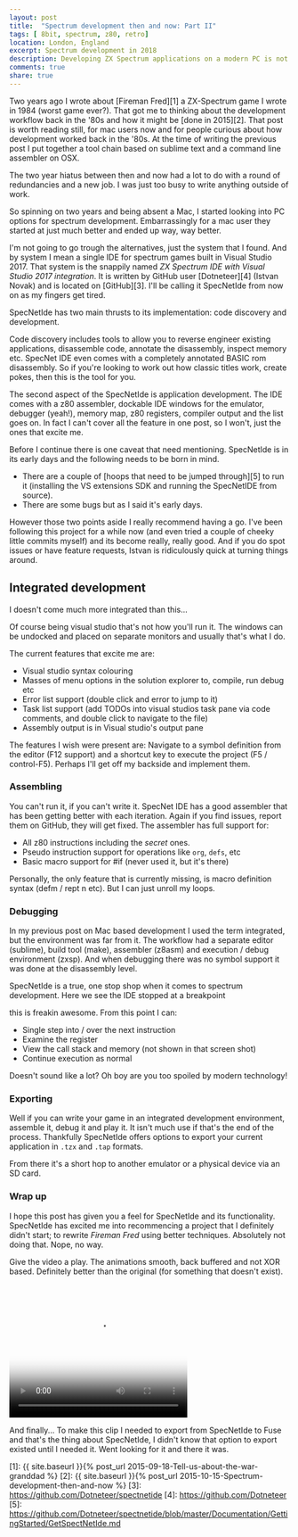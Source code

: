 ```yaml
---
layout: post
title:  "Spectrum development then and now: Part II"
tags: [ 8bit, spectrum, z80, retro]
location: London, England
excerpt: Spectrum development in 2018
description: Developing ZX Spectrum applications on a modern PC is not just easy but fun. When you have the right tools.
comments: true
share: true
---
```



Two years ago I wrote about [Fireman Fred][1] a ZX-Spectrum game I wrote in 1984 (worst game ever?). That got me to thinking about the development workflow back in the '80s and how it might be [done in 2015][2]. That post is worth reading still, for mac users now and for people curious about how development worked back in the '80s. At the time of writing the previous post I put together a tool chain based on sublime text and a command line assembler on OSX.

The two year hiatus between then and now had a lot to do with a round of redundancies and a new job. I was just too busy to write anything outside of work.

So spinning on two years and being absent a Mac, I started looking into PC options for spectrum development. Embarrassingly for a mac user they started at just much better and ended up way, way better. 

I'm not going to go trough the alternatives, just the system that I found. And by system I mean a single IDE for spectrum games built in Visual Studio 2017. That system is the snappily named
_ZX Spectrum IDE with Visual Studio 2017 integration_. It is written by GitHub user [Dotneteer][4] (Istvan Novak) and is located on [GitHub][3]. I'll be calling it SpecNetIde from now on as my fingers get tired.

SpecNetIde has two main thrusts to its implementation: code discovery and development. 

Code discovery includes tools to allow you to reverse engineer existing applications, disassemble code, annotate the disassembly, inspect memory etc. SpecNet IDE even comes with a completely annotated BASIC rom disassembly. So if you're looking to work out how classic titles work, create pokes,  then this is the tool for you. 

The second aspect of the SpecNetIde is application development. The IDE comes with a z80 assembler, dockable IDE windows for the emulator, debugger (yeah!), memory map, z80 registers, compiler output and the list goes on. In fact I can't cover all the feature in one post, so I won't, just the ones that excite me.

Before I continue there is one caveat that need mentioning. SpecNetIde is in its early days and the following needs to be born in mind. 

*   There are a couple of [hoops that need to be jumped through][5] to run it (installing the VS extensions SDK and running the SpecNetIDE from source). 
*   There are some bugs but as I said it's early days.

However those two points aside I really recommend having a go. I've been following this project for a while now (and even tried a couple of cheeky little commits myself) and its
become really, really good. And if you do spot issues or have feature requests, Istvan is ridiculously quick at turning things around.

## Integrated development

I doesn't come much more integrated than this...

<div class="dbImg zoom80 centeredImg" data-src="spectrum-development-then-and-now-partII/ide01.png" title="SpecNetIde screenshot with lots of docked windows." ></div>

Of course being visual studio that's not how you'll run it. The windows can be undocked and placed on separate monitors and usually that's what I do.

The current features that excite me are:

*   Visual studio syntax colouring
*   Masses of menu options in the solution explorer to, compile, run debug etc
*   Error list support (double click and error to jump to it)
*   Task list support (add TODOs into visual studios task pane via code comments, and double click to navigate to the file)
*   Assembly output is in Visual studio's output pane

The features I wish were present are: Navigate to a symbol definition from the editor (F12 support) and a shortcut key to execute the project (F5 / control-F5). Perhaps I'll get off my backside and implement them.

### Assembling

You can't run it, if you can't write it. SpecNet IDE has a good assembler that has been getting better with each iteration. Again if you find issues, report them on GitHub, they will get fixed. The assembler has full support for:

*   All z80 instructions including the _secret_ ones.
*   Pseudo instruction support for operations like `org`, `defs`, etc
*   Basic macro support for #if (never used it, but it's there)

Personally, the only feature that is currently missing, is macro definition syntax (defm / rept n etc). But I can just unroll my loops.


### Debugging

In my previous  post on Mac based development I used the term integrated, but the environment was far from it. The workflow had a separate editor (sublime), build tool (make), assembler (z8asm) and execution / debug environment (zxsp). And when debugging there was no symbol support it was done at the disassembly level.

SpecNetIde is a true, one stop shop when it comes to spectrum development. Here we see the IDE stopped at a breakpoint

<div class="dbImg zoom80 centeredImg" data-src="spectrum-development-then-and-now-partII/ide02.png" title="SpecNetIde screenshot of the ide paused at a breakpoint." ></div>

this is freakin awesome. From this point I can:

*   Single step into / over the next instruction
*   Examine the register
*   View the call stack and memory (not shown in that screen shot)
*   Continue execution as normal

Doesn't sound like a lot? Oh boy are you too spoiled by modern technology!

### Exporting

Well if you can write your game in an integrated development environment, assemble it, debug it and play it. It isn't much use if that's the end of the process. Thankfully SpecNetIde offers options to export your current application in `.tzx` and `.tap` formats.

<div class="dbImg zoom80 centeredImg" data-src="spectrum-development-then-and-now-partII/ide03.png" title="Screenshot of the SpecNetIde export options." ></div>

From there it's a short hop to another emulator or a physical device via an SD card.


### Wrap up

I hope this post has given you a feel for SpecNetIde and its functionality. SpecNetIde has excited me into recommencing a project that I definitely 
didn't start; to rewrite _Fireman Fred_ using better techniques. Absolutely not doing that. Nope, no way.

Give the video a play. The animations smooth, back buffered and not XOR based. Definitely better than the original (for something that doesn't exist).

<video class="centeredImg" src="../images/spectrum-development-then-and-now-partII/fred001.mp4" poster="../images/spectrum-development-then-and-now-partII/fred-poster.png" width="320" height="240" controls preload></video>


And finally... To make this clip I needed to export from SpecNetIde to Fuse and that's the thing about SpecNetIde, I didn't know that option to export existed until I needed it. Went looking for it and there it was.



[1]: {{ site.baseurl }}{% post_url 2015-09-18-Tell-us-about-the-war-granddad %}
[2]: {{ site.baseurl }}{% post_url 2015-10-15-Spectrum-development-then-and-now %}
[3]: https://github.com/Dotneteer/spectnetide
[4]: https://github.com/Dotneteer
[5]: https://github.com/Dotneteer/spectnetide/blob/master/Documentation/GettingStarted/GetSpectNetIde.md

